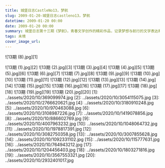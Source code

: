 ```yaml
---
title: 城堡日志CastleNo13，梦航
slug: 2009-01-20-城堡日志castleno13，梦航
datetime: 2009-01-20 00:00
date: 2009-01-20 00:00
summary: 城堡日志第十三期《梦航》，青春文学创作的精彩作品，记录梦想与航行的文学表达和创作历程。
tags: 未境
cover_image_url: 
---
```

![13期 (8).jpg][1]
<!--more-->
![13期 (1).jpg][2]
![13期 (2).jpg][3]
![13期 (3).jpg][4]
![13期 (4).jpg][5]
![13期 (5).jpg][6]
![13期 (6).jpg][7]
![13期 (7).jpg][8]
![13期 (9).jpg][9]
![13期 (10).jpg][10]
![13期 (11).jpg][11]
![13期 (12).jpg][12]
![13期 (13).jpg][13]
![13期 (14).jpg][14]
![13期 (15).jpg][15]
![13期 (16).jpg][16]
![13期 (17).jpg][17]
![13期 (18).jpg][18]
![13期 (19).jpg][19]
![13期 (20).jpg][20]
  [1]: ../assets/2020/10/369099974.jpg
  [2]: ../assets/2020/10/3054115075.jpg
  [3]: ../assets/2020/10/2766620621.jpg
  [4]: ../assets/2020/10/3180910248.jpg
  [5]: ../assets/2020/10/970463088.jpg
  [6]: ../assets/2020/10/3108987226.jpg
  [7]: ../assets/2020/10/1419078856.jpg
  [8]: ../assets/2020/10/886602769.jpg
  [9]: ../assets/2020/10/4007963232.jpg
  [10]: ../assets/2020/10/1048064732.jpg
  [11]: ../assets/2020/10/1978817391.jpg
  [12]: ../assets/2020/10/3082750358.jpg
  [13]: ../assets/2020/10/3007855628.jpg
  [14]: ../assets/2020/10/1092331102.jpg
  [15]: ../assets/2020/10/115777631.jpg
  [16]: ../assets/2020/10/764943212.jpg
  [17]: ../assets/2020/10/1204456403.jpg
  [18]: ../assets/2020/10/1803271816.jpg
  [19]: ../assets/2020/10/3567553321.jpg
  [20]: ../assets/2020/10/2932401017.jpg